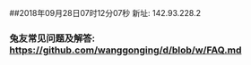 ##2018年09月28日07时12分07秒 新址: 142.93.228.2
### 兔友常见问题及解答: https://github.com/wanggonging/d/blob/w/FAQ.md
